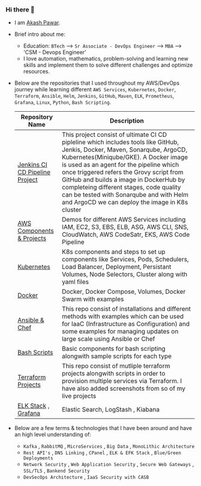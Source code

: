### Hi there 👋

- I am [Akash Pawar](https://www.linkedin.com/in/akashpawar/).

- Brief intro about me:
  * Education: `BTech` -->  `Sr Associate - DevOps Engineer` --> `MBA` --> 'CSM - Devops Engineer'
  * I love automation, mathematics, problem-solving and learning new skills and implement them to solve different challenges and optimize resources.
  
- Below are the repositories that I used throughout my AWS/DevOps journey while learning different `AWS Services`, `Kubernetes`, `Docker`, `Terraform`, `Ansible`, `Helm`, `Jenkins`, `GitHub`, `Maven`, `ELK`, `Prometheus`, `Grafana`, `Linux`, `Python`, `Bash Scripting`.

  | Repository Name | Description  |
  | ------ | ------ |
  | [Jenkins CI CD Pipeline Project](https://github.com/akash-p-07/Jenkins-CI-CD-Pipeline.git) | This project consist of ultimate CI CD pipleline which includes tools like GitHub, Jenkis, Docker, Maven, Sonarqube, ArgoCD, Kubernetes(Miniqube/GKE). A Docker image is used as an agent for the pipeline which once triggered refers the Grovy script from GitHub and builds a image in DockerHub by completeing different stages, code quality can be tested with Sonarqube and with Helm and ArgoCD we can deploy the image in K8s cluster|
  | [AWS Components & Projects](https://github.com/akash-p-07/AWS.git) | Demos for different AWS Services including IAM, EC2, S3, EBS, ELB, ASG, AWS CLI, SNS, CloudWatch, AWS CodeSatr, EKS, AWS Code Pipeline |
  | [Kubernetes](https://github.com/akash-p-07/Kubernetes.git) | K8s components and steps to set up components like Services, Pods, Schedulers, Load Balancer, Deployment, Persistant Volumes, Node Selectors, Cluster along with yaml files |
  | [Docker](https://github.com/akash-p-07/Docker.git) | Docker, Docker Compose, Volumes, Docker Swarm with examples|
  | [Ansible & Chef ](https://github.com/akash-p-07/Ansible-Chef.git) | This repo consist of installations and different methods with examples which can be used for IaaC (Infrastructure as Configuration) and some examples for managing updates on large scale using Ansible or Chef  |
  | [Bash Scripts](https://github.com/akash-p-07/Bash-Script.git) | Basic components for bash scripting alongwith sample scripts for each type |
  | [Terraform Projects](https://github.com/akash-p-07/Terraform.git) | This repo consist of mutliple terraform projects alongwith scripts in order to provision multiple services via Terraform. I have also added screenshots from so of my live projects |
  | [ELK Stack](https://github.com/akash-p-07/Bash-Script.git) , [Grafana](https://github.com/akash-p-07/Grafana.git)  | Elastic Search, LogStash , Kiabana |
  
- Below are a few terms & technologies that I have been around and have an high level understanding of:
  * `Kafka` , `RabbitMQ` , `MicroServices` , `Big Data` , `MonoLithic Architecture`
  *  `Rest API's` , `DNS Linking` , `CPanel` , `ELK & EFK Stack` , `Blue/Green Deployments`
  *  `Network Security` , `Web Application Security` , `Secure Web Gateways` , `SSL/TLS` , `Bankend Security`
  *  `DevSecOps Architecture` , `IaaS Security with CASB`
